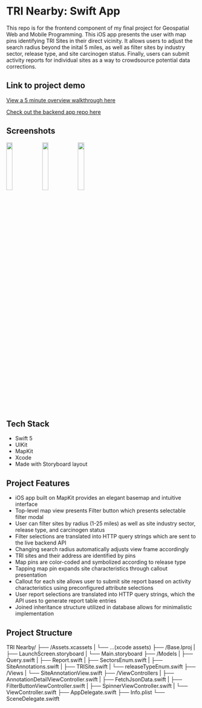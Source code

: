 <h1>TRI Nearby:  Swift App</h1>
This repo is for the frontend component of my final project for Geospatial Web and Mobile Programming.  This iOS app presents the user with map pins identifying TRI Sites in their direct vicinity.  It allows users to adjust the search radius beyond the inital 5 miles, as well as filter sites by industry sector, release type, and site carcinogen status.  Finally, users can submit activity reports for individual sites as a way to crowdsource potential data corrections.

<h2>Link to project demo</h2>

[View a 5 minute overview walkthrough here](https://youtu.be/jYbpUzD-KjI)

[Check out the backend app repo here](https://github.com/bstrock/tri_nearby_python_fastapi)

<h2>Screenshots</h2>

<img src="https://github.com/bstrock/tri_nearby_swift_mapkit/blob/main/tri-screenshot-1.png" width="18%"></img> 
<img src="https://github.com/bstrock/tri_nearby_swift_mapkit/blob/main/tri-screenshot-2.png" width="18%"></img>
<img src="https://github.com/bstrock/tri_nearby_swift_mapkit/blob/main/tri-screenshot-3.png" width="18%"></img>

<h2>Tech Stack</h2>

* Swift 5
* UIKit
* MapKit
* Xcode
* Made with Storyboard layout

<h2>Project Features</h2>

* iOS app built on MapKit provides an elegant basemap and intuitive interface
* Top-level map view presents Filter button which presents selectable filter modal
* User can filter sites by radius (1-25 miles) as well as site industry sector, release type, and carcinogen status
* Filter selections are translated into HTTP query strings which are sent to the live backend API
* Changing search radius automatically adjusts view frame accordingly
* TRI sites and their address are identified by pins
* Map pins are color-coded and symbolized according to release type
* Tapping map pin expands site characteristics through callout presentation
* Callout for each site allows user to submit site report based on activity characteristics using preconfigured attribute selections
* User report selections are translated into HTTP query strings, which the API uses to generate report table entries
* Joined inheritance structure utilized in database allows for minimalistic implementation

<h2>Project Structure</h2>

TRI Nearby/
      ├── /Assets.xcassets
      |   └── ...(xcode assets)
      ├── /Base.lproj
      |     ├── LaunchScreen.storyboard
      |     └── Main.storyboard
      ├── /Models
      |     ├── Query.swift
      |     ├── Report.swift
      |     ├── SectorsEnum.swift
      |     ├── SiteAnnotations.swift
      |     ├── TRISite.swift
      |     └── releaseTypeEnum.swift
      ├── /Views
      |     └── SiteAnnotationView.swift
      ├── /ViewControllers
      |     ├── AnnotationDetailViewController.swift
      |     ├── FetchJsonData.swift
      |     ├── FilterButtonViewController.swift
      |     ├── SpinnerViewController.swift
      |     └── ViewController.swift
      ├── AppDelegate.swift
      ├── Info.plist
      └── SceneDelegate.switft
